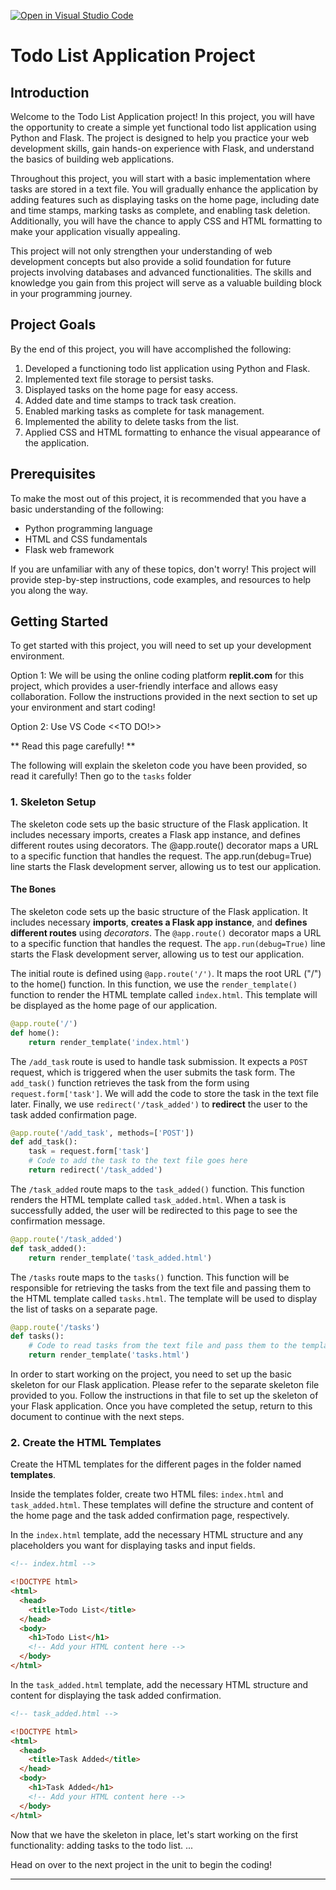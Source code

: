 [![Open in Visual Studio Code](https://classroom.github.com/assets/open-in-vscode-718a45dd9cf7e7f842a935f5ebbe5719a5e09af4491e668f4dbf3b35d5cca122.svg)](https://classroom.github.com/online_ide?assignment_repo_id=11346154&assignment_repo_type=AssignmentRepo)
# Todo List Application Project

## Introduction

Welcome to the Todo List Application project! In this project, you will have the opportunity to create a simple yet functional todo list application using Python and Flask. The project is designed to help you practice your web development skills, gain hands-on experience with Flask, and understand the basics of building web applications.

Throughout this project, you will start with a basic implementation where tasks are stored in a text file. You will gradually enhance the application by adding features such as displaying tasks on the home page, including date and time stamps, marking tasks as complete, and enabling task deletion. Additionally, you will have the chance to apply CSS and HTML formatting to make your application visually appealing.

This project will not only strengthen your understanding of web development concepts but also provide a solid foundation for future projects involving databases and advanced functionalities. The skills and knowledge you gain from this project will serve as a valuable building block in your programming journey.

## Project Goals

By the end of this project, you will have accomplished the following:

1. Developed a functioning todo list application using Python and Flask.
2. Implemented text file storage to persist tasks.
3. Displayed tasks on the home page for easy access.
4. Added date and time stamps to track task creation.
5. Enabled marking tasks as complete for task management.
6. Implemented the ability to delete tasks from the list.
7. Applied CSS and HTML formatting to enhance the visual appearance of the application.

## Prerequisites

To make the most out of this project, it is recommended that you have a basic understanding of the following:

- Python programming language
- HTML and CSS fundamentals
- Flask web framework

If you are unfamiliar with any of these topics, don't worry! This project will provide step-by-step instructions, code examples, and resources to help you along the way.

## Getting Started

To get started with this project, you will need to set up your development environment. 

Option 1:
We will be using the online coding platform **replit.com** for this project, which provides a user-friendly interface and allows easy collaboration. Follow the instructions provided in the next section to set up your environment and start coding!

Option 2: Use VS Code <<TO DO!>>


** Read this page carefully! **

The following will explain the skeleton code you have been provided, so read it carefully! Then go to the `tasks` folder

### 1. Skeleton Setup

The skeleton code sets up the basic structure of the Flask application. It includes necessary imports, creates a Flask app instance, and defines different routes using decorators. The @app.route() decorator maps a URL to a specific function that handles the request. The app.run(debug=True) line starts the Flask development server, allowing us to test our application.

#### The Bones

The skeleton code sets up the basic structure of the Flask application. It includes necessary **imports**, **creates a Flask app instance**, and **defines different routes** using _decorators_. The `@app.route()` decorator maps a URL to a specific function that handles the request. The `app.run(debug=True)` line starts the Flask development server, allowing us to test our application.

The initial route is defined using `@app.route('/')`. It maps the root URL ("/") to the home() function. In this function, we use the `render_template()` function to render the HTML template called `index.html`. This template will be displayed as the home page of our application.

```python
@app.route('/')
def home():
    return render_template('index.html')
```

The `/add_task` route is used to handle task submission. It expects a `POST` request, which is triggered when the user submits the task form. The `add_task()` function retrieves the task from the form using `request.form['task']`. We will add the code to store the task in the text file later. Finally, we use `redirect('/task_added')` to **redirect** the user to the task added confirmation page.

```python
@app.route('/add_task', methods=['POST'])
def add_task():
    task = request.form['task']
    # Code to add the task to the text file goes here
    return redirect('/task_added')
```

The `/task_added` route maps to the `task_added()` function. This function renders the HTML template called `task_added.html`. When a task is successfully added, the user will be redirected to this page to see the confirmation message.

```python
@app.route('/task_added')
def task_added():
    return render_template('task_added.html')
```

The `/tasks` route maps to the `tasks()` function. This function will be responsible for retrieving the tasks from the text file and passing them to the HTML template called `tasks.html`. The template will be used to display the list of tasks on a separate page.

```python
@app.route('/tasks')
def tasks():
    # Code to read tasks from the text file and pass them to the template goes here
    return render_template('tasks.html')
```

In order to start working on the project, you need to set up the basic skeleton for our Flask application. Please refer to the separate skeleton file provided to you. Follow the instructions in that file to set up the skeleton of your Flask application. Once you have completed the setup, return to this document to continue with the next steps.

### 2. Create the HTML Templates

Create the HTML templates for the different pages in the folder named **templates**. 

Inside the templates folder, create two HTML files: `index.html` and `task_added.html`. These templates will define the structure and content of the home page and the task added confirmation page, respectively.

In the `index.html` template, add the necessary HTML structure and any placeholders you want for displaying tasks and input fields.

```html
<!-- index.html -->

<!DOCTYPE html>
<html>
  <head>
    <title>Todo List</title>
  </head>
  <body>
    <h1>Todo List</h1>
    <!-- Add your HTML content here -->
  </body>
</html>
```

In the `task_added.html` template, add the necessary HTML structure and content for displaying the task added confirmation.

```html
<!-- task_added.html -->

<!DOCTYPE html>
<html>
  <head>
    <title>Task Added</title>
  </head>
  <body>
    <h1>Task Added</h1>
    <!-- Add your HTML content here -->
  </body>
</html>
```

Now that we have the skeleton in place, let's start working on the first functionality: adding tasks to the todo list. ...

Head on over to the next project in the unit to begin the coding!

---